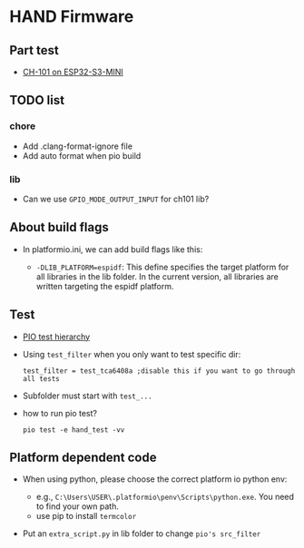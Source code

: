 # HAND Firmware

## Part test

- [CH-101 on ESP32-S3-MINI](https://github.com/Dennis40816/HAND/tree/port_ch101/doc/part_test/port_ch101)

## TODO list

### chore

- Add .clang-format-ignore file
- Add auto format when pio build

### lib

- Can we use `GPIO_MODE_OUTPUT_INPUT` for ch101 lib?

## About build flags

- In platformio.ini, we can add build flags like this:

  - `-DLIB_PLATFORM=espidf`: This define specifies the target platform for all libraries in the lib folder. In the current version, all libraries are written targeting the espidf platform.

## Test

- [PIO test hierarchy](https://docs.platformio.org/en/stable/advanced/unit-testing/structure/hierarchy.html)
- Using `test_filter` when you only want to test specific dir:
  
  ```
  test_filter = test_tca6408a ;disable this if you want to go through all tests
  ```
- Subfolder must start with `test_...`
- how to run pio test?
  
  ```
  pio test -e hand_test -vv
  ```

## Platform dependent code

- When using python, please choose the correct platform io python env:

  - e.g., `C:\Users\USER\.platformio\penv\Scripts\python.exe`. You need to find your own path.
  - use pip to install `termcolor`

- Put an `extra_script.py` in lib folder to change `pio's src_filter`